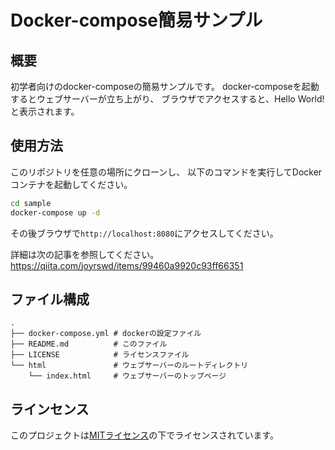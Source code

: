 # Docker-compose簡易サンプル

## 概要
初学者向けのdocker-composeの簡易サンプルです。
docker-composeを起動するとウェブサーバーが立ち上がり、
ブラウザでアクセスすると、Hello World!と表示されます。

## 使用方法

このリポジトリを任意の場所にクローンし、
以下のコマンドを実行してDockerコンテナを起動してください。

```bash
cd sample
docker-compose up -d
```

その後ブラウザで`http://localhost:8080`にアクセスしてください。

詳細は次の記事を参照してください。\
https://qiita.com/joyrswd/items/99460a9920c93ff66351


## ファイル構成
```
.
├── docker-compose.yml # dockerの設定ファイル
├── README.md          # このファイル
├── LICENSE            # ライセンスファイル
└── html               # ウェブサーバーのルートディレクトリ
    └── index.html     # ウェブサーバーのトップページ
```


## ラインセンス

このプロジェクトは[MITライセンス](LICENSE)の下でライセンスされています。

